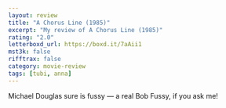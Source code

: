 ```yaml
---
layout: review
title: "A Chorus Line (1985)"
excerpt: "My review of A Chorus Line (1985)"
rating: "2.0"
letterboxd_url: https://boxd.it/7aAii1
mst3k: false
rifftrax: false
category: movie-review
tags: [tubi, anna]
---
```


Michael Douglas sure is fussy — a real Bob Fussy, if you ask me!
